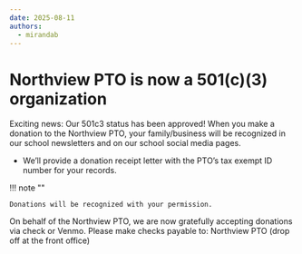 ```yaml
---
date: 2025-08-11
authors:
  - mirandab
---
```


# Northview PTO is now a 501(c)(3) organization

Exciting news: Our 501c3 status has been approved! When you make a donation to the Northview PTO, your family/business
will be recognized in our school newsletters and on our school social media pages.

- We’ll provide a donation receipt letter with the PTO’s tax exempt ID number for your records.

!!! note ""

    Donations will be recognized with your permission.

On behalf of the Northview PTO, we are now gratefully accepting donations via check or Venmo. Please make checks payable
to: Northview PTO (drop off at the front office)
